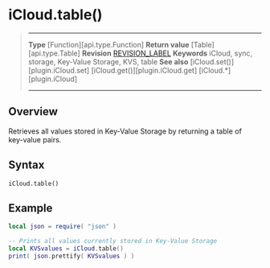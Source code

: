 # iCloud.table()

> --------------------- ------------------------------------------------------------------------------------------
> __Type__              [Function][api.type.Function]
> __Return value__      [Table][api.type.Table]
> __Revision__          [REVISION_LABEL](REVISION_URL)
> __Keywords__          iCloud, sync, storage, Key-Value Storage, KVS, table
> __See also__          [iCloud.set()][plugin.iCloud.set]
>                       [iCloud.get()][plugin.iCloud.get]
>                       [iCloud.*][plugin.iCloud]
> --------------------- ------------------------------------------------------------------------------------------


## Overview

Retrieves all values stored in Key-Value Storage by returning a table of <nobr>key-value</nobr> pairs.


## Syntax

	iCloud.table()


## Example

``````lua
local json = require( "json" )

-- Prints all values currently stored in Key-Value Storage
local KVSvalues = iCloud.table()
print( json.prettify( KVSvalues ) )
``````
